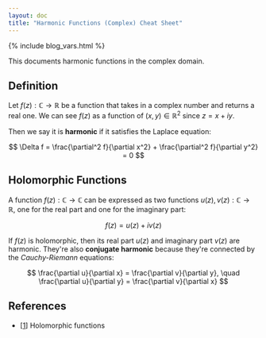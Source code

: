 ```yaml
---
layout: doc
title: "Harmonic Functions (Complex) Cheat Sheet"
---
```


{% include blog_vars.html %}

This documents harmonic functions in the complex domain.

## Definition

Let $f(z): \mathbb{C} \rightarrow \mathbb{R}$ be a function that takes in a complex number and returns a real one. We can see $f(z)$ as a function of $(x, y) \in \mathbb{R}^2$ since $z = x + iy$.

Then we say it is **harmonic** if it satisfies the Laplace equation:

$$
\Delta f = \frac{\partial^2 f}{\partial x^2} + \frac{\partial^2 f}{\partial y^2} = 0
$$

## Holomorphic Functions

A function $f(z): \mathbb{C} \rightarrow \mathbb{C}$ can be expressed as two functions $u(z), v(z): \mathbb{C} \rightarrow \mathbb{R}$, one for the real part and one for the imaginary part:

$$
f(z) = u(z) + i v(z)
$$

If $f(z)$ is holomorphic, then its real part $u(z)$ and imaginary part $v(z)$ are harmonic. They're also **conjugate harmonic** because they're connected by the *Cauchy-Riemann* equations:

$$
\frac{\partial u}{\partial x} = \frac{\partial v}{\partial y}, \quad \frac{\partial u}{\partial y} = \frac{\partial v}{\partial x}
$$

## References

* [[1]({{blog}}/2023/12/21/holomorphic-functions.html)] Holomorphic functions
